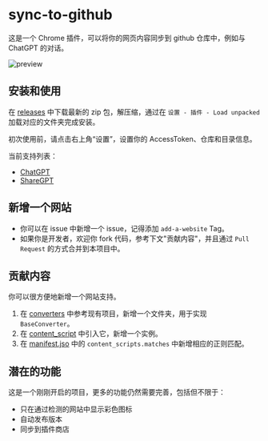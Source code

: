 # sync-to-github

这是一个 Chrome 插件，可以将你的网页内容同步到 github 仓库中，例如与 ChatGPT 的对话。

![preview](./docs/preview.gif)

## 安装和使用

在 [releases](https://github.com/aircloud/sync-to-github/releases) 中下载最新的 zip 包，解压缩，通过在 `设置 - 插件 - Load unpacked` 加载对应的文件夹完成安装。

初次使用前，请点击右上角“设置”，设置你的 AccessToken、仓库和目录信息。

当前支持列表：

- [ChatGPT](https://chat.openai.com/)
- [ShareGPT](https://sharegpt.com)

## 新增一个网站

- 你可以在 issue 中新增一个 issue，记得添加 `add-a-website` Tag。
- 如果你是开发者，欢迎你 fork 代码，参考下文"贡献内容"，并且通过 `Pull Request` 的方式合并到本项目中。

## 贡献内容

你可以很方便地新增一个网站支持。

1. 在 [converters](apps/chrome-ext/src/converters) 中参考现有项目，新增一个文件夹，用于实现 `BaseConverter`。
2. 在 [content_script](apps/chrome-ext/src/content_script.ts) 中引入它，新增一个实例。
3. 在 [manifest.jso](apps/chrome-ext/public/manifest.json) 中的 `content_scripts.matches` 中新增相应的正则匹配。

## 潜在的功能

这是一个刚刚开启的项目，更多的功能仍然需要完善，包括但不限于：

- 只在通过检测的网站中显示彩色图标
- 自动发布版本
- 同步到插件商店
